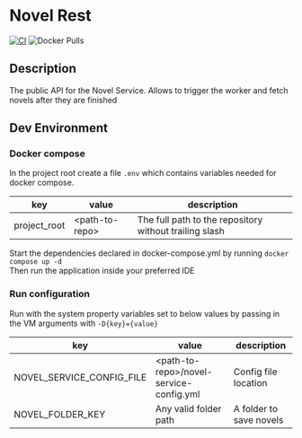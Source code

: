 # Novel Rest

[![CI](https://github.com/NovelService/NovelRest/actions/workflows/ci.yml/badge.svg?branch=master&event=push)](https://github.com/NovelService/NovelRest/actions/workflows/ci.yml)
![Docker Pulls](https://img.shields.io/docker/pulls/xiangronglin/novel-rest)

## Description
The public API for the Novel Service.
Allows to trigger the worker and fetch novels after they are finished

## Dev Environment
### Docker compose
In the project root create a file `.env` which contains variables needed for docker compose.

|key|value|description|
|---|---|---|
|project_root|\<path-to-repo\>|The full path to the repository without trailing slash|
  
Start the dependencies declared in docker-compose.yml by running `docker compose up -d`  
Then run the application inside your preferred IDE

### Run configuration
Run with the system property variables set to below values by passing in the VM arguments with `-D{key}={value}`

|key|value|description|
|---|---|---|
|NOVEL_SERVICE_CONFIG_FILE|\<path-to-repo\>/novel-service-config.yml|Config file location|
|NOVEL_FOLDER_KEY|Any valid folder path|A folder to save novels|
